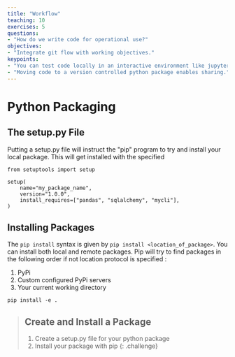 ```yaml
---
title: "Workflow"
teaching: 10
exercises: 5
questions:
- "How do we write code for operational use?"
objectives:
- "Integrate git flow with working objectives."
keypoints:
- "You can test code locally in an interactive environment like jupyter notebook"
- "Moving code to a version controlled python package enables sharing."
---
```


# Python Packaging

## The setup.py File

Putting a setup.py file will instruct the "pip" program to try and install your local package.  This will get installed with the specified 


```
from setuptools import setup

setup(
    name="my_package_name",
    version="1.0.0",
    install_requires=["pandas", "sqlalchemy", "mycli"],
)
```

## Installing Packages

The `pip install` syntax is given by `pip install <location_of_package>`.
You can install both local and remote packages.
Pip will try to find packages in the following order if not location protocol is specified : 

1.  PyPi
2.  Custom configured PyPi servers
2.  Your current working directory

```
pip install -e .
```

> ## Create and Install a Package
>
> 1. Create a setup.py file for your python package
> 2.  Install your package with pip
{: .challenge}
